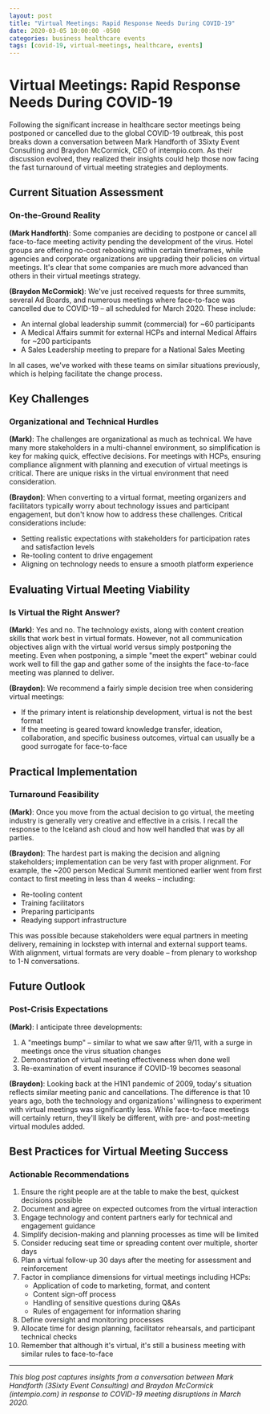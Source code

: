 ```yaml
---
layout: post
title: "Virtual Meetings: Rapid Response Needs During COVID-19"
date: 2020-03-05 10:00:00 -0500
categories: business healthcare events
tags: [covid-19, virtual-meetings, healthcare, events]
---
```


# Virtual Meetings: Rapid Response Needs During COVID-19

Following the significant increase in healthcare sector meetings being postponed or cancelled due to the global COVID-19 outbreak, this post breaks down a conversation between Mark Handforth of 3Sixty Event Consulting and Braydon McCormick, CEO of intempio.com. As their discussion evolved, they realized their insights could help those now facing the fast turnaround of virtual meeting strategies and deployments.

## Current Situation Assessment

### On-the-Ground Reality

**(Mark Handforth)**: Some companies are deciding to postpone or cancel all face-to-face meeting activity pending the development of the virus. Hotel groups are offering no-cost rebooking within certain timeframes, while agencies and corporate organizations are upgrading their policies on virtual meetings. It's clear that some companies are much more advanced than others in their virtual meetings strategy.

**(Braydon McCormick)**: We've just received requests for three summits, several Ad Boards, and numerous meetings where face-to-face was cancelled due to COVID-19 – all scheduled for March 2020. These include:
- An internal global leadership summit (commercial) for ~60 participants
- A Medical Affairs summit for external HCPs and internal Medical Affairs for ~200 participants
- A Sales Leadership meeting to prepare for a National Sales Meeting

In all cases, we've worked with these teams on similar situations previously, which is helping facilitate the change process.

## Key Challenges

### Organizational and Technical Hurdles

**(Mark)**: The challenges are organizational as much as technical. We have many more stakeholders in a multi-channel environment, so simplification is key for making quick, effective decisions. For meetings with HCPs, ensuring compliance alignment with planning and execution of virtual meetings is critical. There are unique risks in the virtual environment that need consideration.

**(Braydon)**: When converting to a virtual format, meeting organizers and facilitators typically worry about technology issues and participant engagement, but don't know how to address these challenges. Critical considerations include:
- Setting realistic expectations with stakeholders for participation rates and satisfaction levels
- Re-tooling content to drive engagement
- Aligning on technology needs to ensure a smooth platform experience

## Evaluating Virtual Meeting Viability

### Is Virtual the Right Answer?

**(Mark)**: Yes and no. The technology exists, along with content creation skills that work best in virtual formats. However, not all communication objectives align with the virtual world versus simply postponing the meeting. Even when postponing, a simple "meet the expert" webinar could work well to fill the gap and gather some of the insights the face-to-face meeting was planned to deliver.

**(Braydon)**: We recommend a fairly simple decision tree when considering virtual meetings:
- If the primary intent is relationship development, virtual is not the best format
- If the meeting is geared toward knowledge transfer, ideation, collaboration, and specific business outcomes, virtual can usually be a good surrogate for face-to-face

## Practical Implementation

### Turnaround Feasibility

**(Mark)**: Once you move from the actual decision to go virtual, the meeting industry is generally very creative and effective in a crisis. I recall the response to the Iceland ash cloud and how well handled that was by all parties.

**(Braydon)**: The hardest part is making the decision and aligning stakeholders; implementation can be very fast with proper alignment. For example, the ~200 person Medical Summit mentioned earlier went from first contact to first meeting in less than 4 weeks – including:
- Re-tooling content
- Training facilitators
- Preparing participants
- Readying support infrastructure

This was possible because stakeholders were equal partners in meeting delivery, remaining in lockstep with internal and external support teams. With alignment, virtual formats are very doable – from plenary to workshop to 1-N conversations.

## Future Outlook

### Post-Crisis Expectations

**(Mark)**: I anticipate three developments:
1. A "meetings bump" – similar to what we saw after 9/11, with a surge in meetings once the virus situation changes
2. Demonstration of virtual meeting effectiveness when done well
3. Re-examination of event insurance if COVID-19 becomes seasonal

**(Braydon)**: Looking back at the H1N1 pandemic of 2009, today's situation reflects similar meeting panic and cancellations. The difference is that 10 years ago, both the technology and organizations' willingness to experiment with virtual meetings was significantly less. While face-to-face meetings will certainly return, they'll likely be different, with pre- and post-meeting virtual modules added.

## Best Practices for Virtual Meeting Success

### Actionable Recommendations

1. Ensure the right people are at the table to make the best, quickest decisions possible
2. Document and agree on expected outcomes from the virtual interaction
3. Engage technology and content partners early for technical and engagement guidance
4. Simplify decision-making and planning processes as time will be limited
5. Consider reducing seat time or spreading content over multiple, shorter days
6. Plan a virtual follow-up 30 days after the meeting for assessment and reinforcement
7. Factor in compliance dimensions for virtual meetings including HCPs:
   - Application of code to marketing, format, and content
   - Content sign-off process
   - Handling of sensitive questions during Q&As
   - Rules of engagement for information sharing
8. Define oversight and monitoring processes
9. Allocate time for design planning, facilitator rehearsals, and participant technical checks
10. Remember that although it's virtual, it's still a business meeting with similar rules to face-to-face

---

*This blog post captures insights from a conversation between Mark Handforth (3Sixty Event Consulting) and Braydon McCormick (intempio.com) in response to COVID-19 meeting disruptions in March 2020.*